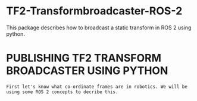 # TF2-Transformbroadcaster-ROS-2
This package describes how to broadcast a static transform in ROS 2 using python.


# PUBLISHING TF2 TRANSFORM BROADCASTER USING PYTHON

    First let's know what co-ordinate frames are in robotics. We will be using some ROS 2 concepts to decribe this. 
